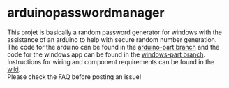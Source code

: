 # arduinopasswordmanager
This projet is basically a random password generator for windows with the assistance of an arduino to help with secure random number generation.\
The code for the arduino can be found in the [arduino-part branch](https://github.com/dotada/arduino-assisted-password-generator/tree/arduino-part) and the code for the windows app can be found in the [windows-part branch](https://github.com/dotada/arduino-assisted-password-generator/tree/windows-part).\
Instructions for wiring and component requirements can be found in the [wiki](https://github.com/dotada/arduino-assisted-password-generator/wiki).\
Please check the FAQ before posting an issue!
